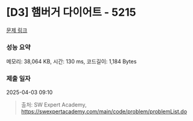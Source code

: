 # [D3] 햄버거 다이어트 - 5215 

[문제 링크](https://swexpertacademy.com/main/code/problem/problemDetail.do?contestProbId=AWT-lPB6dHUDFAVT) 

### 성능 요약

메모리: 38,064 KB, 시간: 130 ms, 코드길이: 1,184 Bytes

### 제출 일자

2025-04-03 09:10



> 출처: SW Expert Academy, https://swexpertacademy.com/main/code/problem/problemList.do